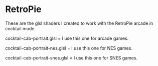 # RetroPie

These are the glsl shaders I created to work with the RetroPie arcade in cocktail mode. 

cocktail-cab-portrait.glsl = I use this one for arcade games.

cocktail-cab-portrait-nes.glsl = I use this one for NES games.

cocktail-cab-portrait-snes.glsl = I use this one for SNES games. 
